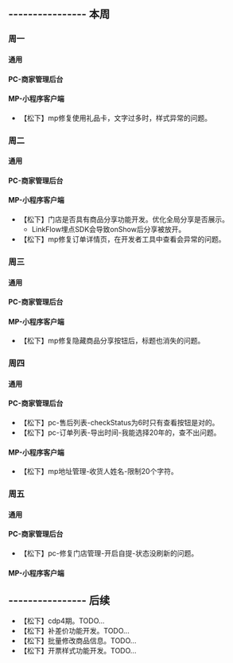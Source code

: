 ## ---------------- 本周

### 周一
#### 通用
#### PC-商家管理后台
#### MP-小程序客户端
* 【松下】mp修复使用礼品卡，文字过多时，样式异常的问题。

### 周二
#### 通用
#### PC-商家管理后台
#### MP-小程序客户端
* 【松下】门店是否具有商品分享功能开发。优化全局分享是否展示。
  - LinkFlow埋点SDK会导致onShow后分享被放开。
* 【松下】mp修复订单详情页，在开发者工具中查看会异常的问题。

### 周三
#### 通用
#### PC-商家管理后台
#### MP-小程序客户端
* 【松下】mp修复隐藏商品分享按钮后，标题也消失的问题。

### 周四
#### 通用
#### PC-商家管理后台
* 【松下】pc-售后列表-checkStatus为6时只有查看按钮是对的。
* 【松下】pc-订单列表-导出时间-我能选择20年的，查不出问题。
#### MP-小程序客户端
* 【松下】mp地址管理-收货人姓名-限制20个字符。

### 周五
#### 通用
#### PC-商家管理后台
* 【松下】pc-修复门店管理-开启自提-状态没刷新的问题。
#### MP-小程序客户端

## ---------------- 后续
* 【松下】cdp4期。TODO...
* 【松下】补差价功能开发。TODO...
* 【松下】批量修改商品信息。TODO...
* 【松下】开票样式功能开发。TODO...
